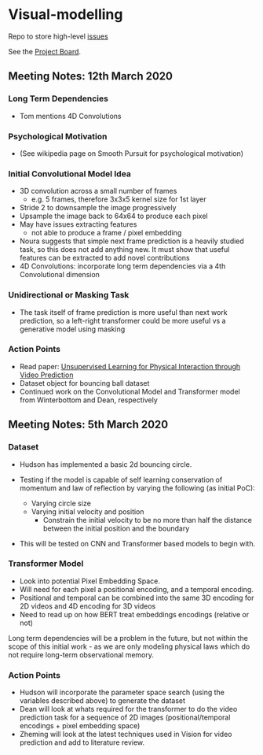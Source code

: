 
# Visual-modelling
Repo to store high-level [issues](https://github.com/Visual-modelling/Visual-modelling/issues)

See the [Project Board](https://github.com/orgs/Visual-modelling/projects).

## Meeting Notes: 12th March 2020

### **Long Term Dependencies**

- Tom mentions 4D Convolutions

### **Psychological Motivation**

- (See wikipedia page on Smooth Pursuit for psychological motivation)

### **Initial Convolutional Model Idea**

- 3D convolution across a small number of frames
  - e.g. 5 frames, therefore 3x3x5 kernel size for 1st layer
- Stride 2 to downsample the image progressively
- Upsample the image back to 64x64 to produce each pixel
- May have issues extracting features
  - not able to produce a frame / pixel embedding
- Noura suggests that simple next frame prediction is a heavily studied task, so this does not add anything new. It must show that useful features can be extracted to add novel contributions
- 4D Convolutions: incorporate long term dependencies via a 4th Convolutional dimension

### **Unidirectional or Masking Task**

- The task itself of frame prediction is more useful than next work prediction, so a left-right transformer could be more useful vs a generative model using masking

### **Action Points**

- Read paper: [Unsupervised Learning for Physical Interaction through Video Prediction](https://arxiv.org/abs/1605.07157)
- Dataset object for bouncing ball dataset
- Continued work on the Convolutional Model and Transformer model from Winterbottom and Dean, respectively

## Meeting Notes: 5th March 2020

### **Dataset**

- Hudson has implemented a basic 2d bouncing circle.
- Testing if the model is capable of self learning conservation of momentum and law of reflection by varying the following (as initial PoC):
  - Varying circle size
  - Varying initial velocity and position
    - Constrain the initial velocity to be no more than half the distance between the initial position and the boundary

- This will be tested on CNN and Transformer based models to begin with.

### **Transformer Model**

- Look into potential Pixel Embedding Space.
- Will need for each pixel a positional encoding, and a temporal encoding.
- Positional and temporal can be combined into the same 3D encoding for 2D videos and 4D encoding for 3D videos
- Need to read up on how BERT treat embeddings encodings (relative or not)

Long term dependencies will be a problem in the future, but not within the scope of this initial work - as we are only modeling physical laws which do not require long-term observational memory.

### **Action Points**

- Hudson will incorporate the parameter space search (using the variables described above) to generate the dataset
- Dean will look at whats required for the transformer to do the video prediction task for a sequence of 2D images (positional/temporal encodings + pixel embedding space)
- Zheming will look at the latest techniques used in Vision for video prediction and add to literature review.

